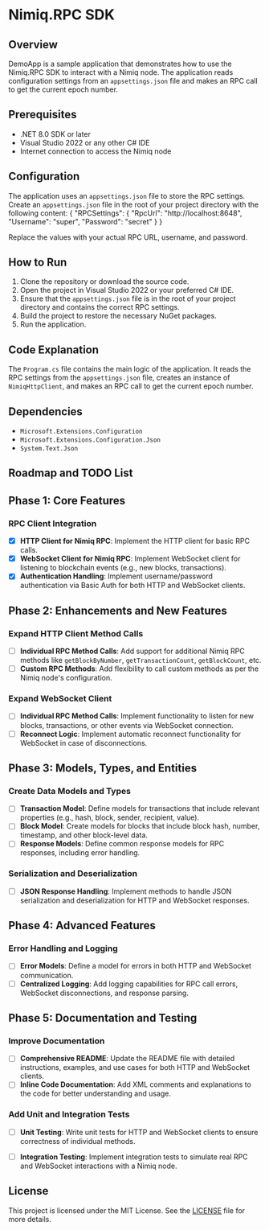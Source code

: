 # Nimiq.RPC SDK

## Overview

DemoApp is a sample application that demonstrates how to use the Nimiq.RPC SDK to interact with a Nimiq node. 
The application reads configuration settings from an `appsettings.json` file and makes an RPC call to get the current epoch number.

## Prerequisites

- .NET 8.0 SDK or later
- Visual Studio 2022 or any other C# IDE
- Internet connection to access the Nimiq node

## Configuration

The application uses an `appsettings.json` file to store the RPC settings. Create an `appsettings.json` file in the root of your project directory with the following content: { "RPCSettings": { "RpcUrl": "http://localhost:8648", "Username": "super", "Password": "secret" } }

Replace the values with your actual RPC URL, username, and password.

## How to Run

1. Clone the repository or download the source code.
2. Open the project in Visual Studio 2022 or your preferred C# IDE.
3. Ensure that the `appsettings.json` file is in the root of your project directory and contains the correct RPC settings.
4. Build the project to restore the necessary NuGet packages.
5. Run the application.

## Code Explanation

The `Program.cs` file contains the main logic of the application. It reads the RPC settings from the `appsettings.json` file, creates an instance of `NimiqHttpClient`, and makes an RPC call to get the current epoch number.



## Dependencies

- `Microsoft.Extensions.Configuration`
- `Microsoft.Extensions.Configuration.Json`
- `System.Text.Json`

## Roadmap and TODO List

## Phase 1: Core Features

### RPC Client Integration
- [x] **HTTP Client for Nimiq RPC**: Implement the HTTP client for basic RPC calls.
- [x] **WebSocket Client for Nimiq RPC**: Implement WebSocket client for listening to blockchain events (e.g., new blocks, transactions).
- [x] **Authentication Handling**: Implement username/password authentication via Basic Auth for both HTTP and WebSocket clients.

## Phase 2: Enhancements and New Features

### Expand HTTP Client Method Calls
- [ ] **Individual RPC Method Calls**: Add support for additional Nimiq RPC methods like `getBlockByNumber`, `getTransactionCount`, `getBlockCount`, etc.
- [ ] **Custom RPC Methods**: Add flexibility to call custom methods as per the Nimiq node's configuration.

### Expand WebSocket Client
- [ ] **Individual RPC Method Calls**: Implement functionality to listen for new blocks, transactions, or other events via WebSocket connection.
- [ ] **Reconnect Logic**: Implement automatic reconnect functionality for WebSocket in case of disconnections.

## Phase 3: Models, Types, and Entities

### Create Data Models and Types
- [ ] **Transaction Model**: Define models for transactions that include relevant properties (e.g., hash, block, sender, recipient, value).
- [ ] **Block Model**: Create models for blocks that include block hash, number, timestamp, and other block-level data.
- [ ] **Response Models**: Define common response models for RPC responses, including error handling.

### Serialization and Deserialization
- [ ] **JSON Response Handling**: Implement methods to handle JSON serialization and deserialization for HTTP and WebSocket responses.

## Phase 4: Advanced Features

### Error Handling and Logging
- [ ] **Error Models**: Define a model for errors in both HTTP and WebSocket communication.
- [ ] **Centralized Logging**: Add logging capabilities for RPC call errors, WebSocket disconnections, and response parsing.

## Phase 5: Documentation and Testing

### Improve Documentation
- [ ] **Comprehensive README**: Update the README file with detailed instructions, examples, and use cases for both HTTP and WebSocket clients.
- [ ] **Inline Code Documentation**: Add XML comments and explanations to the code for better understanding and usage.

### Add Unit and Integration Tests
- [ ] **Unit Testing**: Write unit tests for HTTP and WebSocket clients to ensure correctness of individual methods.
- [ ] **Integration Testing**: Implement integration tests to simulate real RPC and WebSocket interactions with a Nimiq node.



## License

This project is licensed under the MIT License. See the [LICENSE](LICENSE) file for more details.